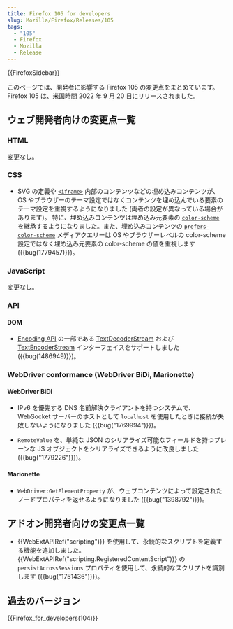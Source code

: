 ```yaml
---
title: Firefox 105 for developers
slug: Mozilla/Firefox/Releases/105
tags:
  - "105"
  - Firefox
  - Mozilla
  - Release
---
```


{{FirefoxSidebar}}

このページでは、開発者に影響する Firefox 105 の変更点をまとめています。Firefox 105 は、米国時間 2022 年 9 月 20 日にリリースされました。

## ウェブ開発者向けの変更点一覧

### HTML

変更なし。

### CSS

- SVG の定義や [`<iframe>`](/ja/docs/Web/HTML/Element/iframe) 内部のコンテンツなどの埋め込みコンテンツが、OS やブラウザーのテーマ設定ではなくコンテンツを埋め込んでいる要素のテーマ設定を重視するようになりました (両者の設定が異なっている場合があります)。
  特に、埋め込みコンテンツは埋め込み元要素の [`color-scheme`](/ja/docs/Web/CSS/color-scheme) を継承するようになりました。また、埋め込みコンテンツの [`prefers-color-scheme`](/ja/docs/Web/CSS/@media/prefers-color-scheme) メディアクエリーは OS やブラウザーレベルの color-scheme 設定ではなく埋め込み元要素の color-scheme の値を重視します ({{bug(1779457)}})。

### JavaScript

変更なし。

### API

#### DOM

- [Encoding API](/ja/docs/Web/API/Encoding_API) の一部である [TextDecoderStream](/ja/docs/Web/API/TextDecoderStream) および [TextEncoderStream](/ja/docs/Web/API/TextEncoderStream) インターフェイスをサポートしました ({{bug(1486949)}})。

### WebDriver conformance (WebDriver BiDi, Marionette)

#### WebDriver BiDi

- IPv6 を優先する DNS 名前解決クライアントを持つシステムで、WebSocket サーバーのホストとして `localhost` を使用したときに接続が失敗しないようになりました ({{bug("1769994")}})。

- `RemoteValue` を、単純な JSON のシリアライズ可能なフィールドを持つプレーンな JS オブジェクトをシリアライズできるように改良しました ({{bug("1779226")}})。

#### Marionette

- `WebDriver:GetElementProperty` が、ウェブコンテンツによって設定されたノードプロパティを返せるようになりました ({{bug("1398792")}})。

## アドオン開発者向けの変更点一覧

- {{WebExtAPIRef("scripting")}} を使用して、永続的なスクリプトを定義する機能を追加しました。{{WebExtAPIRef("scripting.RegisteredContentScript")}} の `persistAcrossSessions` プロパティを使用して、永続的なスクリプトを識別します ({{bug("1751436")}})。

## 過去のバージョン

{{Firefox_for_developers(104)}}
